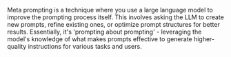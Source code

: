 Meta prompting is a technique where you use a large language model to improve the prompting process itself. This involves asking the LLM to create new prompts, refine existing ones, or optimize prompt structures for better results. Essentially, it's 'prompting about prompting' - leveraging the model's knowledge of what makes prompts effective to generate higher-quality instructions for various tasks and users.
